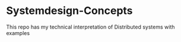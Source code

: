 # Systemdesign-Concepts

This repo has my technical interpretation of Distributed systems with examples
